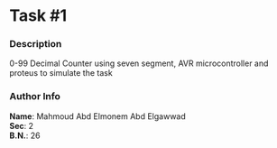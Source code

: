 # Task #1

### **Description**

0-99 Decimal Counter using seven segment, AVR microcontroller and proteus to simulate the task

### **Author Info**

**Name**: Mahmoud Abd Elmonem Abd Elgawwad  
**Sec**: 2  
**B.N.**: 26
